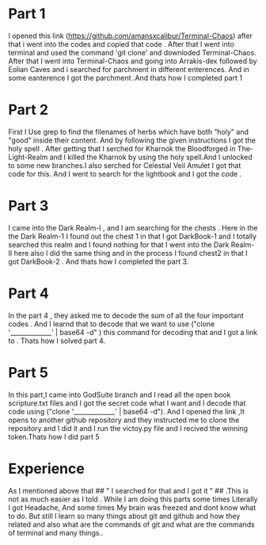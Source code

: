 # Part 1 #
I opened this link (https://github.com/amansxcalibur/Terminal-Chaos) after that i went into the codes and copied that code . After that I went into terminal and used the command 'git clone' and downloded Terminal-Chaos.
After that I went into Terminal-Chaos and going into Arrakis-dex followed by Eolian Caves and i searched for parchment in different enterences.
And in some eanterence I got the parchment .And thats how I completed part 1

# Part 2 #
First I Use grep to find the filenames of herbs which have both “holy" and "good” inside their content. And by following the given instructions I got the holy spell . After getting that I serched for Kharnok the Bloodforged in The-Light-Realm and I killed the Kharnok by using the holy spell.And I unlocked to some new branches.I also serched for Celestial Veil Amulet I got that code for this. And I went to search for the lightbook and I got the code .


# Part 3 #
I came into the Dark Realm-I , and I am searching for the chests . Here in the the Dark Realm-1 I found out the chest 1 in that I got DarkBook-1 and I totally searched this realm and I found nothing for that I went into the Dark Realm-II here also I did the same thing and in the process I found chest2 in that I got DarkBook-2 . And thats how I completed the part 3.


# Part 4 #
In the part 4 , they asked me to decode the sum of all the four important codes . And I learnd that to decode that we want to use ("clone '_____________'  | base64 -d" ) this command for decoding that and I got a link to . Thats how I solved part 4.


# Part 5 #
In this part,I came into GodSuite branch and I read all the open book scripture.txt files and I got the secret code what I want and I decode that code using ("clone '_____________'  | base64 -d"). And I opened the link ,It opens to another github repository and they instructed me to clone the repository and I did it and I run the victoy.py file and I recived the winning token.Thats how I did part 5

# Experience #
As I mentioned above that  ## " I searched for that and I got it " ## .This is not as much easier as I told . While I am doing this parts some times Literally I got Headache, And some times My brain was freezed and dont know what to do.
But still I learn so many things about git  and github and how they related and also what are the commands of git and what are the commands of terminal and many things..
